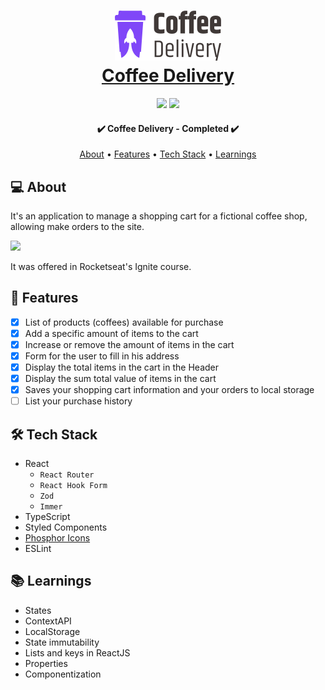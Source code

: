 <h1 align="center">
  <a  href="https://raianecoffeedelivery.vercel.app/">
	<div>
  	<img src="src/assets/logo.svg" alt="" />
	</div>
    Coffee Delivery
  </a>
</h1>

<p align="center">
  <img src="https://badgen.net/npm/v/express" />
  <img src="https://badgen.net/github/contributors/raiane-oliveira/Coffee-delivery" />
</p>

<h4 align="center"> 
	✔️ Coffee Delivery - Completed  ✔️
</h4>

<p align="center">
 <a href="#-about">About</a> •
 <a href="#-features">Features</a> •
 <a href="#-tech-stack">Tech Stack</a> • 
 <a href="#-learnings">Learnings</a>
</p>

## 💻 About
It's an application to manage a shopping cart for a fictional coffee shop, allowing make orders to the site.

<img src="https://i.imgur.com/kc8EtkQ.png" />

It was offered in Rocketseat's Ignite course.

## 🪸 Features

- [x] List of products (coffees) available for purchase
- [x] Add a specific amount of items to the cart
- [x] Increase or remove the amount of items in the cart
- [x] Form for the user to fill in his address
- [x] Display the total items in the cart in the Header
- [x] Display the sum total value of items in the cart
- [x] Saves your shopping cart information and your orders to local storage
- [ ] List your purchase history

## 🛠 Tech Stack

- React
  - `React Router`
  - `React Hook Form`
  - `Zod`
  - `Immer`
- TypeScript
- Styled Components
- [Phosphor Icons](https://phosphoricons.com/)
- ESLint

## 📚 Learnings

- States
- ContextAPI
- LocalStorage
- State immutability
- Lists and keys in ReactJS
- Properties
- Componentization


